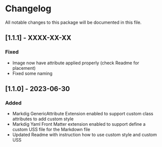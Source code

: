# Changelog
All notable changes to this package will be documented in this file.

## [1.1.1] - XXXX-XX-XX

### Fixed

- Image now have attribute applied properly (check Readme for placement)
- Fixed some naming

## [1.1.0] - 2023-06-30

### Added 

 - Markdig GenericAttribute Extension enabled to support custom class attributes to add custom style
 - Markdig Yaml Front Matter extension enabled to support define a custom USS file for the Markdown file
 - Updated Readme with instruction how to use custom style and custom USS